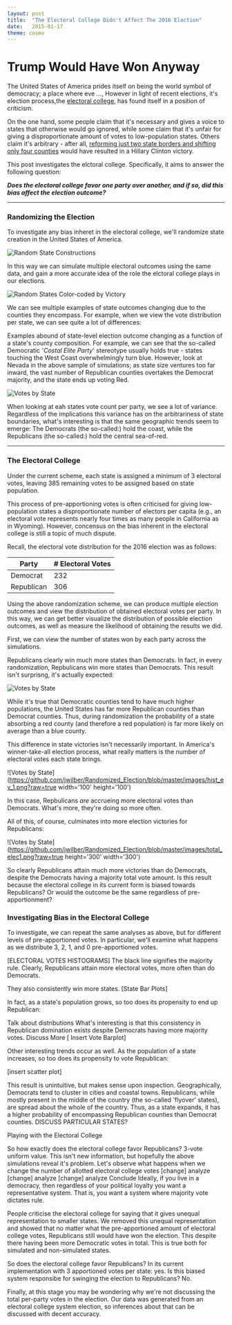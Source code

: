 ```yaml
---
layout: post
title:  "The Electoral College Didn't Affect The 2016 Election"
date:   2015-01-17
theme: cosmo
---
```


# Trump Would Have Won Anyway



The United States of America prides itself on being the world symbol of democracy; a place where eve ..., However in light of recent elections, it's election process,the [electoral college](), has found itself in a position of criticism. 


On the one hand, some people claim that it's necessary and gives a voice to states that otherwise would go ignored, while some claim that it's unfair for giving a disproportionate amount of votes to low-population states. Others claim it's arbitrary - after all, [reforming just two state borders and shifting only four counties]() would have resulted in a Hillary Clinton victory. 



This post investigates the elctoral college. Specifically, it aims to answer the following question: 

***Does the electoral college favor one party over another, and if so, did this bias affect the election outcome?***

***

### Randomizing the Election

To investigate any bias inheret in the electoral college, we'll randomize state creation in the United States of America. 

![Random State Constructions](https://github.com/jwilber/Randomized_Election/blob/master/images/randomstates2.gif?raw=true "title-1")

In this way we can simulate multiple electoral outcomes using the same data, and gain a more accurate idea of the role the elctoral college plays in our elections.

 ![Random States Color-coded by Victory](https://github.com/jwilber/Randomized_Election/blob/master/images/randomstateswins2.gif?raw=true	 "title-2")

We can see multiple examples of state outcomes changing due to the counties they encompass. For example, when we view the vote distribution per state, we can see quite a lot of differences:


Examples abound of state-level election outcome changing as a function of a state's county composition. For example, we can see that the so-called Democratic '*Costal Elite Party*' stereotype usually holds true - states touching the West Coast overwhelmingly turn blue. However, look at Nevada in the above sample of simulations; as state size ventures too far inward, the vast number of Republican counties overtakes the Democrat majority, and the state ends up voting Red. 

![Votes by State](https://github.com/jwilber/Randomized_Election/blob/master/images/votes_per_state2.gif?raw=true "title-1")


 When looking at eah states vote count per party, we see a lot of variance. Regardless of the implications this variance has on the arbitrariness of state boundaries, what's interesting is that the same geographic trends seem to emerge: The Democrats (the so-called:) hold the coast, while the Republicans (the so-called:) hold the central sea-of-red.

***


### The Electoral College

Under the current scheme, each state is assigned a minimum of 3 electoral votes, leaving 385 remaining votes to be assigned based on state population.

This process of pre-apportioning votes is often criticised for giving low-population states a disproportionate number of electors per capita (e.g., an electoral vote represents nearly four times as many people in California as in Wyoming). However, concensus on the bias inherent in the electoral college is still a topic of much dispute.

Recall, the electoral vote distribution for the 2016 election was as follows:

| Party      | # Electoral Votes |
|------------|-------------------|
| Democrat   | 232               |
| Republican | 306               |



Using the above randomization scheme, we can produce multiple election outcomes and view the distribution of obtained electoral votes per party. In this way, we can get better visualize the distribution of possible election outcomes, as well as measure the likelihood of obtaining the results we did.

First, we can view the number of states won by each party across the simulations.

Republicans clearly win much more states than Democrats. In fact, in every randomization, Repbulicans win more states than Democrats. This result isn't surprisng, it's actually expected:


![Votes by State](https://github.com/jwilber/Randomized_Election/blob/master/images/scatterplots.gif?raw=true "title-1")

While it's true that Democratic counties tend to have much higher populations, the United States has far more Republican counties than Democrat counties. Thus, during randomization the probability of a state absorbing a red county (and therefore a red population) is far more likely on average than a blue county. 


 This difference in state victories isn't necessarily important. In America's winner-take-all election process, what really matters is the number of electoral votes each state brings.

![Votes by State](https://github.com/jwilber/Randomized_Election/blob/master/images/hist_ev_1.png?raw=true width='100' height='100')


In this case, Repbulicans *are* accrueing more electoral votes than Democrats. What's more, they're doing so more often.

All of this, of course, culminates into more election victories for Republicans:

![Votes by State](https://github.com/jwilber/Randomized_Election/blob/master/images/total_elec1.png?raw=true height='300' width='300')

So clearly Republicans attain much more victories than do Democrats, despite the Democrats having a majority total vote amount. Is this result because the electoral college in its current form is biased towards Republicans? Or would the outcome be the same regardless of pre-apportionment?



### Investigating Bias in the Electoral College

To investigate, we can repeat the same analyses as above, but for different levels of pre-apportioned votes. In particular, we'll examine what happens as we distribute 3, 2, 1, and 0 pre-apportioned votes.





[ELECTORAL VOTES HISTOGRAMS]
The black line signifies the majority rule. Clearly, Republicans attain more electoral votes, more often than do Democrats.

They also consistently win more states.
[State Bar Plots]

In fact, as a state's population grows, so too does its propensity to end up Republican:






Talk about distributions
What's interesting is that this consistency in Republican domination exists despite Democrats having more majority votes. Discuss More
[ Insert Vote Barplot]

Other interesting trends occur as well. As the population of a state increases, so too does its propensity to vote Republican:

[insert scatter plot]

This result is unintuitive, but makes sense upon inspection. Geographically, Democrats tend to cluster in cities and coastal towns. Republicans, while mostly present in the middle of the country (the so-called 'flyover' states), are spread about the whole of the country. Thus, as a state expands, it has a higher probability of encompassing Republican counties than Democrat counties. DISCUSS PARTICULAR STATES?



Playing with the Electoral College

So how exactly does the electoral college favor Republicans? 3-vote uniform value. This isn't new information, but hopefully the above simulations reveal it's problem.
Let's observe what happens when we change the number of allotted electoral college votes
[change] analyze [change] analyze [change] analyze
Conclude
Ideally, if you live in a democracy, then regardless of your political loyalty you want a representative system. That is, you want a system where majority vote dictates rule.

People criticise the electoral college for saying that it gives unequal representation to smaller states. We removed this unequal representation and showed that no matter what the pre-apportioned amount of electoral college votes, Republicans still would have won the election. This despite there having been more Democratic votes in total. This is true both for simulated and non-simulated states.

So does the electoral college favor Republicans? In its current implementation with 3 apportioned votes per state: yes. Is this biased system responsibe for swinging the election to Republicans? No.

Finally, at this stage you may be wondering why we're not discussing the total per-party votes in the election. Our data was generated from an electoral college system election, so inferences about that can be discussed with decent accuracy.